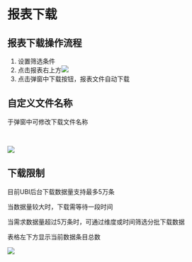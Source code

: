 # 报表下载

## 报表下载操作流程 <a id="bao-biao-xia-zai-cao-zuo-liu-cheng"></a>

1. 设置筛选条件
2. 点击报表右上方![](https://p.qpic.cn/pic_wework/2516212001/2127372c00902201ed09c7e30e624920aa898734be8fd4c0/0)​
3. 点击弹窗中下载按钮，报表文件自动下载

## 自定义文件名称 <a id="zi-ding-yi-wen-jian-ming-cheng"></a>

于弹窗中可修改下载文件名称

​

![](https://p.qpic.cn/pic_wework/2516212001/edebfee0b33d876215a96125d4f4f36838dedcc20e7ac38f/0)

## 下载限制 <a id="xia-zai-xian-zhi"></a>

目前UBI后台下载数据量支持最多5万条

当数据量较大时，下载需等待一段时间

当需求数据量超过5万条时，可通过维度或时间筛选分批下载数据

表格左下方显示当前数据条目总数

![](https://p.qpic.cn/pic_wework/2516212001/1d1b0e10c6dc68fdec983e1b089ed74272873f7fe85c4606/0)

